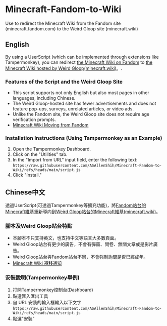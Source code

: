 # Minecraft-Fandom-to-Wiki
Use to redirect the Minecraft Wiki from the Fandom site (minecraft.fandom.com) to the Weird Gloop site (minecraft.wiki)
## English
By using a UserScript (which can be implemented through extensions like Tampermonkey), you can redirect [the Minecraft Wiki on Fandom](https://minecraft.fandom.com) to [the Minecraft Wiki hosted by Weird Gloop(minecraft.wiki)](https://minecraft.wiki)。.
### Features of the Script and the Weird Gloop Site
- This script supports not only English but also most pages in other languages, including Chinese.
- The Weird Gloop-hosted site has fewer advertisements and does not feature pop-ups, surveys, unrelated articles, or video ads.
- Unlike the Fandom site, the Weird Gloop site does not require age verification prompts.
- [Minecraft Wiki Moving from Fandom](https://minecraft.wiki/w/Minecraft_Wiki:Moving_from_Fandom)
### Installation Instructions (Using Tampermonkey as an Example)
1. Open the Tampermonkey Dashboard.
2. Click on the "Utilities" tab.
3. In the "Import from URL" input field, enter the following text:  
`https://raw.githubusercontent.com/ASAllenShih/Minecraft-Fandom-to-Wiki/refs/heads/main/script.js`
4. Click "Install."
## Chinese中文
透過UserScript(可透過Tampermonkey等擴充功能)，將[Fandom站台的Minecraft維基](https://minecraft.fandom.com)重新導向到[Weird Gloop站台的Minecraft維基(minecraft.wiki)](https://minecraft.wiki)。
### 腳本及Weird Gloop站台特點
- 本腳本不只支持英文，也支持中文等語言大多數頁面。
- Weird Gloop站台有更少的廣告，不會有彈窗、問卷、無關文章或是影片廣告。
- Weird Gloop站台與Fandom站台不同，不會強制詢問是否已經成年。
- [Minecraft Wiki 遷移通知](https://zh.minecraft.wiki/w/Minecraft_Wiki:%E8%BF%81%E7%A7%BB%E9%80%9A%E7%9F%A5)
### 安裝說明(Tampermonkey舉例)
1. 打開Tampermonkey控制台(Dashboard)
2. 點選匯入匯出工具
3. 自 URL 安裝的輸入框輸入以下文字  
`https://raw.githubusercontent.com/ASAllenShih/Minecraft-Fandom-to-Wiki/refs/heads/main/script.js`
4. 點選"安裝"
